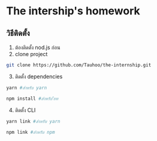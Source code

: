 # The intership's homework

## วิธีติดตั้ง

1. ต้องติดตั้ง nod.js ก่อน
2. clone project

```bash
git clone https://github.com/Tauhoo/the-internship.git
```

3. ติดตั้ง dependencies

```bash
yarn #สำหรับ yarn

npm install #สำหรับ ืยท
```

4. ติดตั้ง CLI

```bash
yarn link #สำหรับ yarn

npm link #สำหรับ npm
```
